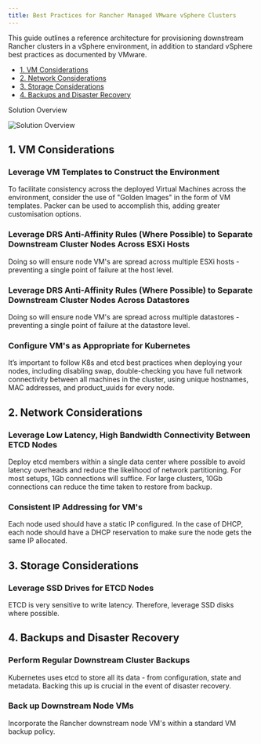 ```yaml
---
title: Best Practices for Rancher Managed VMware vSphere Clusters
---
```


<head>
  <link rel="canonical" href="https://ranchermanager.docs.rancher.com/reference-guides/best-practices/rancher-managed-clusters/rancher-managed-clusters-in-vsphere"/>
</head>

This guide outlines a reference architecture for provisioning downstream Rancher clusters in a vSphere environment, in addition to standard vSphere best practices as documented by VMware.

- [1. VM Considerations](#1-vm-considerations)
- [2. Network Considerations](#2-network-considerations)
- [3. Storage Considerations](#3-storage-considerations)
- [4. Backups and Disaster Recovery](#4-backups-and-disaster-recovery)

<figcaption>Solution Overview</figcaption>

![Solution Overview](/img/solution_overview.drawio.svg)

## 1. VM Considerations

### Leverage VM Templates to Construct the Environment

To facilitate consistency across the deployed Virtual Machines across the environment, consider the use of "Golden Images" in the form of VM templates. Packer can be used to accomplish this, adding greater customisation options.

### Leverage DRS Anti-Affinity Rules (Where Possible) to Separate Downstream Cluster Nodes Across ESXi Hosts

Doing so will ensure node VM's are spread across multiple ESXi hosts - preventing a single point of failure at the host level.

### Leverage DRS Anti-Affinity Rules (Where Possible) to Separate Downstream Cluster Nodes Across Datastores

Doing so will ensure node VM's are spread across multiple datastores - preventing a single point of failure at the datastore level.

### Configure VM's as Appropriate for Kubernetes

It’s important to follow K8s and etcd best practices when deploying your nodes, including disabling swap, double-checking you have full network connectivity between all machines in the cluster, using unique hostnames, MAC addresses, and product_uuids for every node.

## 2. Network Considerations

### Leverage Low Latency, High Bandwidth Connectivity Between ETCD Nodes

Deploy etcd members within a single data center where possible to avoid latency overheads and reduce the likelihood of network partitioning. For most setups, 1Gb connections will suffice. For large clusters, 10Gb connections can reduce the time taken to restore from backup.

### Consistent IP Addressing for VM's

Each node used should have a static IP configured. In the case of DHCP, each node should have a DHCP reservation to make sure the node gets the same IP allocated.

## 3. Storage Considerations

### Leverage SSD Drives for ETCD Nodes

ETCD is very sensitive to write latency. Therefore, leverage SSD disks where possible.

## 4. Backups and Disaster Recovery

### Perform Regular Downstream Cluster Backups

Kubernetes uses etcd to store all its data - from configuration, state and metadata. Backing this up is crucial in the event of disaster recovery.

### Back up Downstream Node VMs

Incorporate the Rancher downstream node VM's within a standard VM backup policy.